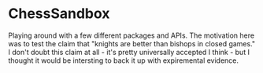 # ChessSandbox

Playing around with a few different packages and APIs. The motivation here was to test the claim that "knights are better than bishops in closed games." I don't doubt this claim at all - it's pretty universally accepted I think - but I thought it would be intersting to back it up with expiremental evidence. 
